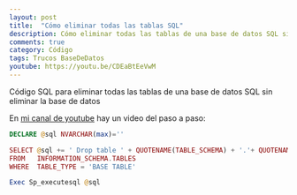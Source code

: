 ```yaml
---
layout: post
title:  "Cómo eliminar todas las tablas SQL"
description: Cómo eliminar todas las tablas de una base de datos SQL sin eliminar la base de datos
comments: true
category: Código
tags: Trucos BaseDeDatos
youtube: https://youtu.be/CDEaBtEeVwM
---
```

Código SQL para eliminar todas las tablas de una base de datos SQL sin eliminar la base de datos

En <a target="_blank" href="{{ page.youtube }}">mi canal de youtube</a> hay un video del paso a paso:

```PHP
DECLARE @sql NVARCHAR(max)=''

SELECT @sql += ' Drop table ' + QUOTENAME(TABLE_SCHEMA) + '.'+ QUOTENAME(TABLE_NAME) + '; '
FROM   INFORMATION_SCHEMA.TABLES
WHERE  TABLE_TYPE = 'BASE TABLE'

Exec Sp_executesql @sql
```

